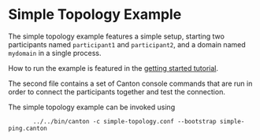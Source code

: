 # Simple Topology Example

The simple topology example features a simple setup, starting two participants named `participant1`
and `participant2`, and a domain named `mydomain` in a single process.

How to run the example is featured in the [getting started tutorial](
https://www.canton.io/docs/stable/user-manual/tutorials/getting_started.html#starting-canton).

The second file contains a set of Canton console commands that are run in order to connect the participants together
and test the connection.

The simple topology example can be invoked using

```
       ../../bin/canton -c simple-topology.conf --bootstrap simple-ping.canton
```